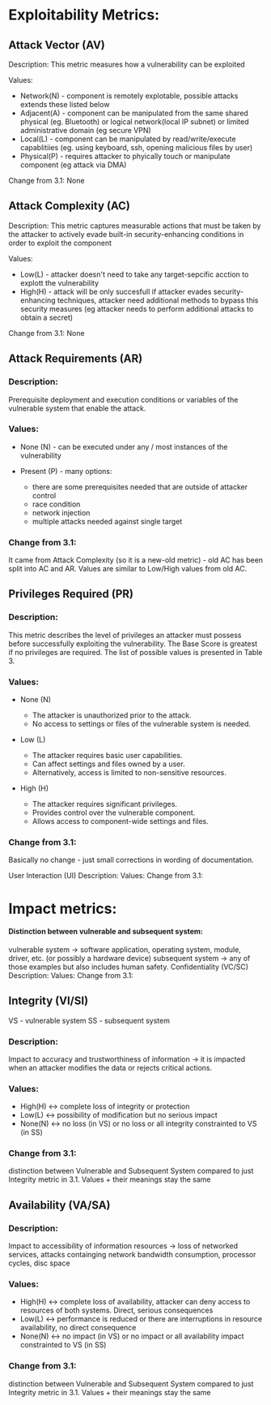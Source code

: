 # Exploitability Metrics:

## Attack Vector (AV)

Description: This metric measures how a vulnerability can be exploited

Values:
- Network(N) - component is remotely explotable, possible attacks extends these listed below
-  Adjacent(A) - component can be manipulated from the same shared physical (eg. Bluetooth) or logical network(local IP subnet) or limited administrative domain (eg secure VPN)
-  Local(L) - component can be manipulated by read/write/execute capablitiies (eg. using keyboard, ssh, opening malicious files by user)
-  Physical(P) - requires attacker to phyically touch or manipulate component (eg attack via DMA)

Change from 3.1: None

## Attack Complexity (AC)

Description: This metric captures measurable actions that must be taken by the attacker to actively evade built-in security-enhancing conditions in order to exploit the component

Values:
- Low(L) - attacker doesn't need to take any target-sepcific acction to explott the vulnerability
- High(H) - attack will be only succesfull if attacker evades security-enhancing techniques, attacker need additional methods to bypass this security measures (eg attacker needs to perform additional attacks to obtain a secret)

Change from 3.1: None


## Attack Requirements (AR)

### Description:

Prerequisite deployment and execution conditions or variables of the vulnerable system that enable the attack.

### Values:

- None (N) - can be executed under any / most instances of the vulnerability

- Present (P) - many options:
  - there are some prerequisites needed that are outside of attacker control
  - race condition
  - network injection
  - multiple attacks needed against single target

### Change from 3.1:

It came from Attack Complexity (so it is a new-old metric) - old AC has been split into AC and AR.
Values are similar to Low/High values from old AC.


## Privileges Required (PR)


### Description:

This metric describes the level of privileges an attacker must possess before successfully exploiting the vulnerability. The Base Score is greatest if no privileges are required. The list of possible values is presented in Table 3.

### Values:
- None (N)
  - The attacker is unauthorized prior to the attack.
  - No access to settings or files of the vulnerable system is needed.

- Low (L)
  - The attacker requires basic user capabilities.
  - Can affect settings and files owned by a user.
  - Alternatively, access is limited to non-sensitive resources.

- High (H)
  - The attacker requires significant privileges.
  - Provides control over the vulnerable component.
  - Allows access to component-wide settings and files.


### Change from 3.1:

Basically no change - just small corrections in wording of documentation.

User Interaction (UI)
Description:
Values:
Change from 3.1:
# Impact metrics:
#### Distinction between vulnerable and subsequent system:
vulnerable system -> software application, operating system, module, driver, etc. (or possibly a hardware device)
subsequent system -> any of those examples but also includes human safety.
Confidentiality (VC/SC)
Description:
Values:
Change from 3.1:
## Integrity (VI/SI)
VS - vulnerable system
SS - subsequent system
### Description:
Impact to accuracy and trustworthiness of information -> it is impacted when an attacker modifies the data or rejects critical actions.
### Values:
- High(H) <-> complete loss of integrity or protection
- Low(L)  <-> possibility of modification but no serious impact
- None(N) <-> no loss (in VS) or no loss or all integrity constrainted to VS (in SS)
### Change from 3.1:
distinction between Vulnerable and Subsequent System compared to just Integrity metric in 3.1. Values + their meanings stay the same
## Availability (VA/SA)

### Description:
Impact to accessibility of information resources -> loss of networked services, attacks containging network bandwidth consumption, processor cycles, disc space
### Values:
- High(H) <-> complete loss of availability, attacker can deny access to resources of both systems. Direct, serious consequences
- Low(L)  <-> performance is reduced or there are interruptions in resource availability, no direct consequence
- None(N) <-> no impact (in VS) or no impact or all availability impact constrainted to VS (in SS)
### Change from 3.1:
distinction between Vulnerable and Subsequent System compared to just Integrity metric in 3.1. Values + their meanings stay the same
